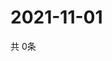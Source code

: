 # 2021-11-01
  共 0条

  <!-- BEGIN -->
  <!-- 最后更新时间Mon Nov 01 2021 15:03:43 GMT+0000 (Coordinated Universal Time) -->
  
  <!-- END -->
  
  